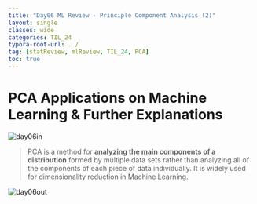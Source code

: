 ```yaml
---
title: "Day06 ML Review - Principle Component Analysis (2)"
layout: single
classes: wide
categories: TIL_24
typora-root-url: ../
tag: [statReview, mlReview, TIL_24, PCA]
toc: true
---
```


# PCA Applications on Machine Learning & Further Explanations

<img src="/blog/images/2024-05-21-TIL24_Day6/JPEG image-78DE4E8ECAE9-1.jpeg" alt="day06in">

<br>

>PCA is a method for **analyzing the main components of a distribution** formed by multiple data sets rather than analyzing all of the components of each piece of data individually. It is widely used for dimensionality reduction in Machine Learning.



<img src="/blog/images/2024-05-21-TIL24_Day6/300269DC-C52D-4DF7-8220-F804837186C3.jpeg" alt="day06out">
